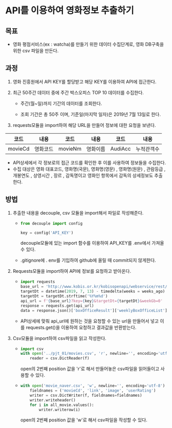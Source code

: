 # API를 이용하여 영화정보 추출하기



## 목표

- 영화 평점서비스(ex : watcha)를 만들기 위한 데이터 수집단계로, 영화 DB구축을 위한 csv 파일을 만든다.



## 과정



1. 영화 진흥원에서 API KEY를 할당받고 해당 KEY를 이용하여 API에 접근한다.

   

2. 최근 50주간 데이터 중에 주간 박스오피스 TOP 10 데이터를 수집한다.

    - 주간(월~일)까지 기간의 데이터를 조회한다.

    - 조회 기간은 총 50주 이며, 기준일(마지막 일자)은 2019년 7월 13일로 한다.

      

3.  requests모듈을 import하여 해당 URL을 만들어 정보에 대한 요청을 보낸다.

   | 코드    | 내용     | 코드    | 내용     | 코드    | 내용       |
   | ------- | -------- | ------- | -------- | ------- | ---------- |
   | movieCd | 영화코드 | movieNm | 영화이름 | AudiAcc | 누적관객수 |

   - API상세에서 각 정보로의 접근 코드를 확인한 후 이를 사용하여 정보들을 수집한다.
   - 수집 대상은 영화 대표코드, 영화명(국문), 영화명(영문) , 영화명(원문) , 관람등급 , 개봉연도 , 상영시간 , 장르 , 감독명이고 영화인 항목에서 감독의 상세정보도 추출한다.



## 방법



1. 추출한 내용을 decouple, csv 모듈을  import해서 파일로 작성해준다.

   - ```python
     from decouple import config
     
     key = config('API_KEY')
     ```

     decouple모듈에 있는 import 함수를 이용하여 API_KEY를 .env에서 가져올 수 있다.

   - .gitignore에  . env를 기입하여 github에 올릴 때 commit되지 않게한다.

2. Requests모듈을 import하여 API에 정보를 요청하고 받아온다.

   - ```python
     import requests
     base_url = 'http://www.kobis.or.kr/kobisopenapi/webservice/rest/boxoffice/searchWeeklyBoxOfficeList.json'
     targetDt = datetime(2019, 7, 13) - timedelta(weeks = weeks_ago)
     targetDt = targetDt.strftime('%Y%m%d')
     api_url = f'{base_url}?key={key}&targetDt={targetDt}&weekGb=0'
     response = requests.get(api_url)
     data = response.json()['boxOfficeResult']['weeklyBoxOfficeList']
     ```

   - API상세에 맞춰 api_url에 원하는 것을 요청할 수 있는 url을 만들어서 넣고 이를 requests.get()을 이용하여 요청하고 결과값을 반환받는다.



3. Csv모듈을 import하여 csv파일을 읽고 작성한다.

   - ```python
     import csv
     with open('../pjt_01/movies.csv', 'r', newline='', encoding='utf-8') as f:
         reader = csv.DictReader(f)
     ```

     open의 2번째 position 값을 'r'로 해서 만들어놓은 csv파일을 읽어들이고 사용할 수 있다.

   - ```python
     with open('movie_naver.csv', 'w', newline='', encoding='utf-8') as f:
         fieldnames = ('movieCd', 'link', 'image', 'userRating')
         writer = csv.DictWriter(f, fieldnames=fieldnames)
         writer.writeheader()
         for i in all_movie.values():
             writer.writerow(i)
     ```

     open의 2번째 position 값을 'w'로 해서 csv파일을 작성할 수 있다.

